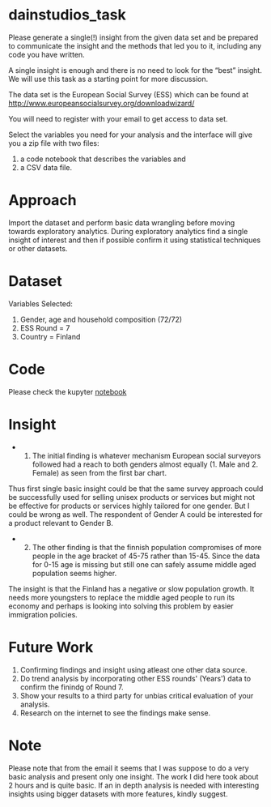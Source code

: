 # dainstudios_task

Please generate a single(!) insight from the given data set and be prepared to communicate the insight and the methods that led you to it, including any code you have written.
 
A single insight is enough and there is no need to look for the “best” insight. We will use this task as a starting point for more discussion.
 
The data set is the European Social Survey (ESS) which can be found at http://www.europeansocialsurvey.org/downloadwizard/ 

You will need to register with your email to get access to data set. 

Select the variables you need for your analysis and the interface will give you a zip file with two files: 
  
1) a code notebook that describes the variables and 
2) a CSV data file. 

# Approach
Import the dataset and perform basic data wrangling before moving towards exploratory analytics. During exploratory analytics find a single insight of interest and then if possible confirm it using statistical techniques or other datasets.

# Dataset
Variables Selected:
1. Gender, age and household composition (72/72)
2. ESS Round = 7
3. Country = Finland

# Code
Please check the kupyter [notebook]()

# Insight

+ 1. The initial finding is whatever mechanism European social surveyors followed had a reach to both genders almost equally 
(1. Male and 2. Female) as seen from the first bar chart.

Thus first single basic insight could be that the same survey approach could be successfully used for selling unisex products or services but might not be effective for products or services highly tailored for one gender. But I could be wrong as well. The respondent of Gender A could be interested for a product relevant to Gender B.

+ 2. The other finding is that the finnish population compromises of more people in the age bracket of 45-75
rather than 15-45. Since the data for 0-15 age is missing but still one can safely assume middle aged population seems higher.

The insight is that the Finland has a negative or slow population growth. It needs more youngsters to replace the middle aged people to run its economy and perhaps is looking into solving this problem by easier immigration policies.

# Future Work

1. Confirming findings and insight using atleast one other data source.
2. Do trend analysis by incorporating other ESS rounds' (Years') data to confirm the finindg of Round 7.
3. Show your results to a third party for unbias critical evaluation of your analysis.
4. Research on the internet to see the findings make sense.

# Note

Please note that from the email it seems that I was suppose to do a very basic analysis and present only one insight.
The work I did here took about 2 hours and is quite basic. If an in depth analysis is needed with interesting insights using bigger datasets with more features, kindly suggest.

